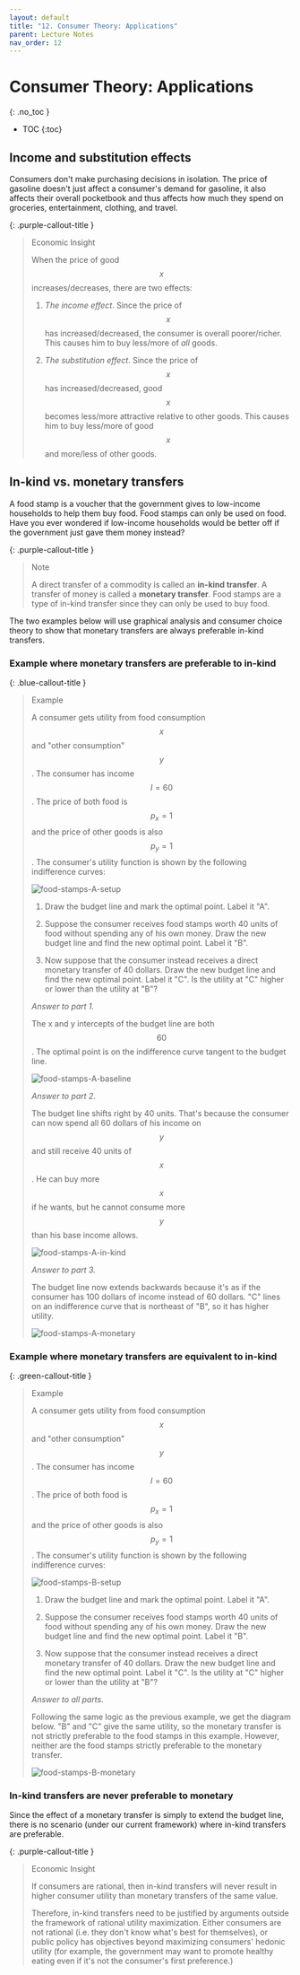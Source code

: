 ```yaml
---
layout: default
title: "12. Consumer Theory: Applications"
parent: Lecture Notes
nav_order: 12
---
```


# Consumer Theory: Applications
{: .no_toc }

- TOC
{:toc}

## Income and substitution effects

Consumers don't make purchasing decisions in isolation. The price of gasoline doesn't just affect a consumer's demand for gasoline, it also affects their overall pocketbook and thus affects how much they spend on groceries, entertainment, clothing, and travel.




{: .purple-callout-title }
> Economic Insight
>
> When the price of good $$x$$ increases/decreases, there are two effects:
>
> 1. *The income effect*. Since the price of $$x$$ has increased/decreased, the consumer is overall poorer/richer. This causes him to buy less/more of *all* goods.
>
> 2. *The substitution effect*. Since the price of $$x$$ has increased/decreased, good $$x$$ becomes less/more attractive relative to other goods. This causes him to buy less/more of good $$x$$ and more/less of other goods.



## In-kind vs. monetary transfers

A food stamp is a voucher that the government gives to low-income households to help them buy food. Food stamps can only be used on food. Have you ever wondered if low-income households would be better off if the government just gave them money instead?


{: .purple-callout-title }
> Note
>
> A direct transfer of a commodity is called an **in-kind transfer**. A transfer of money is called a **monetary transfer**. Food stamps are a type of in-kind transfer since they can only be used to buy food.

The two examples below will use graphical analysis and consumer choice theory to show that monetary transfers are always preferable in-kind transfers.

### Example where monetary transfers are preferable to in-kind 

{: .blue-callout-title }
> Example
>
> A consumer gets utility from food consumption $$x$$ and "other consumption" $$y$$. The consumer has income $$I=60$$. The price of both food is $$p_x=1$$ and the price of other goods is also $$p_y=1$$. The consumer's utility function is shown by the following indifference curves:
>
> ![food-stamps-A-setup](/CSUN-Econ-310/assets/images/12-consumer-applications-food-stamps-A-setup.png)
>
> 1. Draw the budget line and mark the optimal point. Label it "A".
>
> 2. Suppose the consumer receives food stamps worth 40 units of food without spending any of his own money. Draw the new budget line and find the new optimal point. Label it "B".
>
> 3. Now suppose that the consumer instead receives a direct monetary transfer of 40 dollars. Draw the new budget line and find the new optimal point. Label it "C". Is the utility at "C" higher or lower than the utility at "B"?
>
> *Answer to part 1.*
>
> The x and y intercepts of the budget line are both $$60$$. The optimal point is on the indifference curve tangent to the budget line.
>
> ![food-stamps-A-baseline](/CSUN-Econ-310/assets/images/12-consumer-applications-food-stamps-A-baseline.png)
>
> *Answer to part 2.*
>
> The budget line shifts right by 40 units. That's because the consumer can now spend all 60 dollars of his income on $$y$$ and still receive 40 units of $$x$$. He can buy more $$x$$ if he wants, but he cannot consume more $$y$$ than his base income allows.
>
> ![food-stamps-A-in-kind](/CSUN-Econ-310/assets/images/12-consumer-applications-food-stamps-A-in-kind.png)
>
> *Answer to part 3.*
>
> The budget line now extends backwards because it's as if the consumer has 100 dollars of income instead of 60 dollars. "C" lines on an indifference curve that is northeast of "B", so it has higher utility.
>
> ![food-stamps-A-monetary](/CSUN-Econ-310/assets/images/12-consumer-applications-food-stamps-A-monetary.png)

### Example where monetary transfers are equivalent to in-kind

{: .green-callout-title }
> Example
>
> A consumer gets utility from food consumption $$x$$ and "other consumption" $$y$$. The consumer has income $$I=60$$. The price of both food is $$p_x=1$$ and the price of other goods is also $$p_y=1$$. The consumer's utility function is shown by the following indifference curves:
>
> ![food-stamps-B-setup](/CSUN-Econ-310/assets/images/12-consumer-applications-food-stamps-B-setup.png)
>
> 1. Draw the budget line and mark the optimal point. Label it "A".
>
> 2. Suppose the consumer receives food stamps worth 40 units of food without spending any of his own money. Draw the new budget line and find the new optimal point. Label it "B".
>
> 3. Now suppose that the consumer instead receives a direct monetary transfer of 40 dollars. Draw the new budget line and find the new optimal point. Label it "C". Is the utility at "C" higher or lower than the utility at "B"?
>
> *Answer to all parts.*
>
> Following the same logic as the previous example, we get the diagram below. "B" and "C" give the same utility, so the monetary transfer is not strictly preferable to the food stamps in this example. However, neither are the food stamps strictly preferable to the monetary transfer.
>
> ![food-stamps-B-monetary](/CSUN-Econ-310/assets/images/12-consumer-applications-food-stamps-B-monetary.png)
>
> 

### In-kind transfers are never preferable to monetary

Since the effect of a monetary transfer is simply to extend the budget line, there is no scenario (under our current framework) where in-kind transfers are preferable. 

{: .purple-callout-title }
> Economic Insight
>
> If consumers are rational, then in-kind transfers will never result in higher consumer utility than monetary transfers of the same value. 
>
> Therefore, in-kind transfers need to be justified by arguments outside the framework of rational utility maximization. Either consumers are not rational (i.e. they don't know what's best for themselves), or public policy has objectives beyond maximizing consumers' hedonic utility (for example, the government may want to promote healthy eating even if it's not the consumer's first preference.)